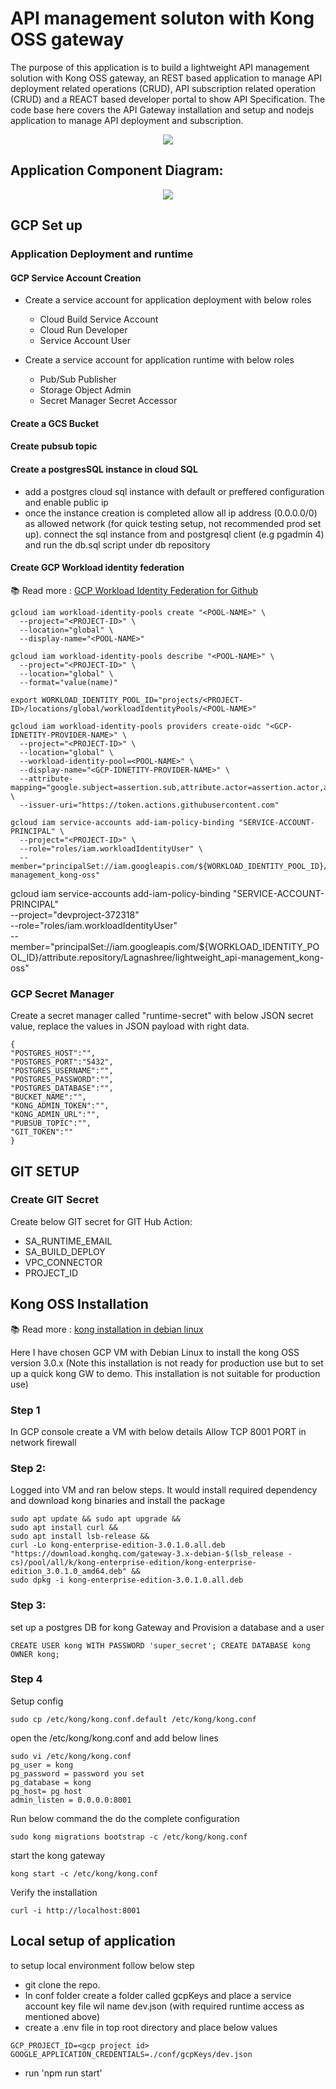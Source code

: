 # API management soluton with Kong OSS gateway

The purpose of this application is to build a lightweight API management solution with Kong OSS gateway, an REST based application to manage API deployment related operations (CRUD), API subscription related operation (CRUD) and a REACT based developer portal to show API Specification. 
The code base here covers the API Gateway installation and setup and nodejs application to manage API deployment and subscription.

<div align="center">
    <img src="arch1.png">
</div>


## Application Component Diagram:

<div align="center">
 <img src="app-component-diagram.png">
</div>

## GCP Set up
### Application Deployment and runtime
#### GCP Service Account Creation

* Create a service account for application deployment with below roles
    * Cloud Build Service Account 
    * Cloud Run Developer 
    * Service Account User 

* Create a service account for application runtime with below roles
    * Pub/Sub Publisher
    * Storage Object Admin
    * Secret Manager Secret Accessor 

####  Create a GCS Bucket

####  Create pubsub topic

#### Create a postgresSQL instance in cloud SQL

* add a postgres cloud sql instance with default or preffered configuration and enable public ip
* once the instance creation is completed allow all ip address (0.0.0.0/0) as allowed network (for quick testing setup, not recommended prod set up).
connect the sql instance from and postgresql client (e.g pgadmin 4) and run the db.sql script under db repository 

#### Create GCP Workload identity federation
 
📚 Read more : [GCP Workload Identity Federation for Github ](https://medium.com/google-cloud/how-does-the-gcp-workload-identity-federation-work-with-github-provider-a9397efd7158)

```
gcloud iam workload-identity-pools create "<POOL-NAME>" \
  --project="<PROJECT-ID>" \
  --location="global" \
  --display-name="<POOL-NAME>"
```

```
gcloud iam workload-identity-pools describe "<POOL-NAME>" \
  --project="<PROJECT-ID>" \
  --location="global" \
  --format="value(name)"
```

```
export WORKLOAD_IDENTITY_POOL_ID="projects/<PROJECT-ID>/locations/global/workloadIdentityPools/<POOL-NAME>"
```

```
gcloud iam workload-identity-pools providers create-oidc "<GCP-IDNETITY-PROVIDER-NAME>" \
  --project="<PROJECT-ID>" \
  --location="global" \
  --workload-identity-pool=<POOL-NAME>" \
  --display-name="<GCP-IDNETITY-PROVIDER-NAME>" \
  --attribute-mapping="google.subject=assertion.sub,attribute.actor=assertion.actor,attribute.repository=assertion.repository" \
  --issuer-uri="https://token.actions.githubusercontent.com"
```

```
gcloud iam service-accounts add-iam-policy-binding "SERVICE-ACCOUNT-PRINCIPAL" \
  --project="<PROJECT-ID>" \
  --role="roles/iam.workloadIdentityUser" \
  --member="principalSet://iam.googleapis.com/${WORKLOAD_IDENTITY_POOL_ID}/attribute.repository/Lagnashree/lightweight_api-management_kong-oss"
```

gcloud iam service-accounts add-iam-policy-binding "SERVICE-ACCOUNT-PRINCIPAL" \
  --project="devproject-372318" \
  --role="roles/iam.workloadIdentityUser" \
  --member="principalSet://iam.googleapis.com/${WORKLOAD_IDENTITY_POOL_ID}/attribute.repository/Lagnashree/lightweight_api-management_kong-oss"


### GCP Secret Manager
Create a secret manager called "runtime-secret" with below JSON secret value, replace the values in JSON payload with right data.
```
{
"POSTGRES_HOST":"",
"POSTGRES_PORT":"5432",
"POSTGRES_USERNAME":"",
"POSTGRES_PASSWORD":"",
"POSTGRES_DATABASE":"",
"BUCKET_NAME":"",
"KONG_ADMIN_TOKEN":"",
"KONG_ADMIN_URL":"",
"PUBSUB_TOPIC":"",
"GIT_TOKEN":""
}
```

## GIT SETUP
### Create GIT Secret
  
Create below GIT secret for GIT Hub Action:

* SA_RUNTIME_EMAIL
* SA_BUILD_DEPLOY
* VPC_CONNECTOR
* PROJECT_ID


## Kong OSS Installation

📚 Read more : [ kong installation in debian linux ](https://docs.konghq.com/gateway/latest/install/linux/debian/?_ga=2.260295373.1725644792.1672744681-1186856553.1671803909)

Here I have chosen GCP VM with Debian Linux to install the kong OSS version 3.0.x (Note this installation is not ready for production use but to set up a quick kong GW to demo. This installation is not suitable for production use)

### Step 1
In GCP console create a VM with below details
Allow TCP 8001 PORT in network firewall
    
### Step 2:
Logged into VM and ran below steps. It would install required dependency and download kong binaries and install the package

```
sudo apt update && sudo apt upgrade &&
sudo apt install curl &&
sudo apt install lsb-release &&
curl -Lo kong-enterprise-edition-3.0.1.0.all.deb "https://download.konghq.com/gateway-3.x-debian-$(lsb_release -cs)/pool/all/k/kong-enterprise-edition/kong-enterprise-edition_3.0.1.0_amd64.deb" &&
sudo dpkg -i kong-enterprise-edition-3.0.1.0.all.deb
``` 

### Step 3:
set up a postgres DB for kong Gateway and Provision a database and a user 

```
CREATE USER kong WITH PASSWORD 'super_secret'; CREATE DATABASE kong OWNER kong;
```

### Step 4
Setup config

```
sudo cp /etc/kong/kong.conf.default /etc/kong/kong.conf
```

open the /etc/kong/kong.conf and add below lines

```
sudo vi /etc/kong/kong.conf
pg_user = kong
pg_password = password you set
pg_database = kong
pg_host= pg host 
admin_listen = 0.0.0.0:8001
```

Run below command the do the complete configuration 

```
sudo kong migrations bootstrap -c /etc/kong/kong.conf
```

start the kong gateway 

```
kong start -c /etc/kong/kong.conf
```

Verify the installation

```
curl -i http://localhost:8001
```

## Local setup of application

to setup local environment follow below step

* git clone the repo.
* In conf folder create a folder called gcpKeys  and place a service account key file wil name dev.json (with required runtime access as mentioned above)
* create a .env file in top root directory and place below values

```
GCP_PROJECT_ID=<gcp project id>
GOOGLE_APPLICATION_CREDENTIALS=./conf/gcpKeys/dev.json
```

* run 'npm run start'
